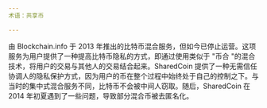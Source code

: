 ```yaml
---
术语：共享币

---
```

由 Blockchain.info 于 2013 年推出的比特币混合服务，但如今已停止运营。这项服务为用户提供了一种提高比特币隐私的方式，即通过使用类似于 "币合 "的混合技术，将用户的交易与其他人的交易结合起来。SharedCoin 提供了一种无需信任协调人的隐私保护方式，因为用户的币在整个过程中始终处于自己的控制之下。与当时的集中式混合服务不同，比特币不会被中间人窃取。随后，SharedCoin 在 2014 年初夏遇到了一些问题，导致部分混合币被去匿名化。
